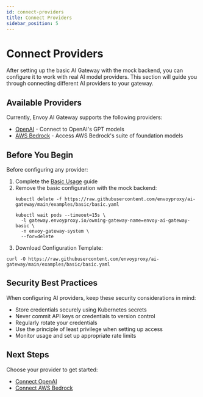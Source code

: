 ```yaml
---
id: connect-providers
title: Connect Providers
sidebar_position: 5
---
```


# Connect Providers

After setting up the basic AI Gateway with the mock backend, you can configure it to work with real AI model providers. This section will guide you through connecting different AI providers to your gateway.

## Available Providers

Currently, Envoy AI Gateway supports the following providers:

- [OpenAI](./openai.md) - Connect to OpenAI's GPT models
- [AWS Bedrock](./aws-bedrock.md) - Access AWS Bedrock's suite of foundation models

## Before You Begin

Before configuring any provider:

1. Complete the [Basic Usage](../basic-usage.md) guide
2. Remove the basic configuration with the mock backend:
   ```shell
   kubectl delete -f https://raw.githubusercontent.com/envoyproxy/ai-gateway/main/examples/basic/basic.yaml

   kubectl wait pods --timeout=15s \
     -l gateway.envoyproxy.io/owning-gateway-name=envoy-ai-gateway-basic \
     -n envoy-gateway-system \
     --for=delete
   ```
3.  Download Configuration Template:

```shell
curl -O https://raw.githubusercontent.com/envoyproxy/ai-gateway/main/examples/basic/basic.yaml
```

## Security Best Practices

When configuring AI providers, keep these security considerations in mind:

- Store credentials securely using Kubernetes secrets
- Never commit API keys or credentials to version control
- Regularly rotate your credentials
- Use the principle of least privilege when setting up access
- Monitor usage and set up appropriate rate limits

## Next Steps

Choose your provider to get started:
- [Connect OpenAI](./openai.md)
- [Connect AWS Bedrock](./aws-bedrock.md)
